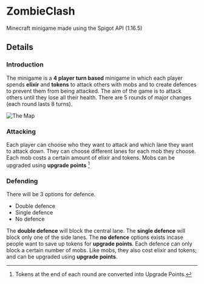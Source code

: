 # ZombieClash
Minecraft minigame made using the Spigot API (1.16.5)

## Details
### Introduction
  The minigame is a **4 player turn based** minigame in which each player spends **elixir** and **tokens** to attack others with mobs and to create defences to prevent them from being attacked. The aim of the game is to attack others until they lose all their health. There are 5 rounds of major changes (each round lasts 8 turns).
  
![The Map](https://user-images.githubusercontent.com/55916455/109423168-60dd2500-79d6-11eb-88c1-033fca3b4ac0.png)

### Attacking
  Each player can choose who they want to attack and which lane they want to attack down. They can choose different lanes for each mob they choose. Each mob costs a certain amount of elixir and tokens. Mobs can be upgraded using **upgrade points** [^1]
  
### Defending
  There will be 3 options for defence.
  - Double defence
  - Single defence
  - No defence

  The **double defence** will block the central lane. The **single defence** will block only one of the side lanes. The **no defence** options exists incase people want to save up tokens for **upgrade points**. Each defence can only block a certain number of mobs. Like mobs, they also cost elixir and tokens; and can be upgraded using **upgrade points**.

[^1]: Tokens at the end of each round are converted into Upgrade Points.
